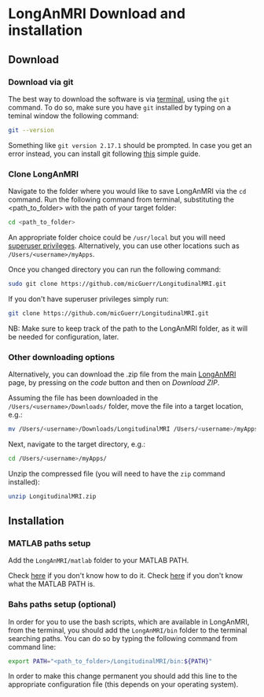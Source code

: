 # LongAnMRI Download and installation

## Download

### Download via git

The best way to download the software is via [terminal](https://towardsdatascience.com/a-quick-guide-to-using-command-line-terminal-96815b97b955), using the `git` command.
To do so, make sure you have `git` installed by typing on a teminal window the following command:
```bash
git --version
```
Something like `git version 2.17.1` should be prompted.
In case you get an error instead, you can install git following [this](https://git-scm.com/book/en/v2/Getting-Started-Installing-Git) simple guide.

### Clone LongAnMRI
Navigate to the folder where you would like to save LongAnMRI via the `cd` command. Run the following command from terminal, substituting the <path_to_folder> with the path of your target folder:
```bash
cd <path_to_folder>
```
An appropriate folder choice could be `/usr/local` but you will need [superuser privileges](https://en.wikipedia.org/wiki/Superuser).
Alternatively, you can use other locations such as `/Users/<username>/myApps`.

Once you changed directory you can run the following command:
```bash
sudo git clone https://github.com/micGuerr/LongitudinalMRI.git
```
If you don't have superuser privileges simply run:
```bash
git clone https://github.com/micGuerr/LongitudinalMRI.git
```

NB: Make sure to keep track of the path to the LongAnMRI folder, as it will be needed for configuration, later.

### Other downloading options
Alternatively, you can download the .zip file from the main [LongAnMRI](https://github.com/micGuerr/LongitudinalMRI) page, by pressing on the *code* button and then on *Download ZIP*.

Assuming the file has been downloaded in the `/Users/<username>/Downloads/` folder, move the file into a target location, e.g.:
```bash
mv /Users/<username>/Downloads/LongitudinalMRI /Users/<username>/myApps/
```

Next, navigate to the target directory, e.g.:
```bash
cd /Users/<username>/myApps/
```
Unzip the compressed file (you will need to have the `zip` command installed):
```bash
unzip LongitudinalMRI.zip
```
## Installation

### MATLAB paths setup

Add the `LongAnMRI/matlab` folder to your MATLAB PATH. 

Check [here](https://it.mathworks.com/help/matlab/matlab_env/add-remove-or-reorder-folders-on-the-search-path.html) if you don't know how to do it.
Check [here](https://it.mathworks.com/help/matlab/matlab_env/what-is-the-matlab-search-path.html) if you don't know what the MATLAB PATH is.

### Bahs paths setup (optional)

In order for you to use the bash scripts, which are available in LongAnMRI, from the terminal, you should add the `LongAnMRI/bin` folder to the terminal searching paths.
You can do so by typing the following command from command line:
```bash
export PATH="<path_to_folder>/LongitudinalMRI/bin:${PATH}"
```
In order to make this change permanent you should add this line to the appropriate configuration file (this depends on your operating system).







